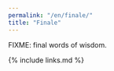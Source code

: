 ```yaml
---
permalink: "/en/finale/"
title: "Finale"
---
```


FIXME: final words of wisdom.

{% include links.md %}
